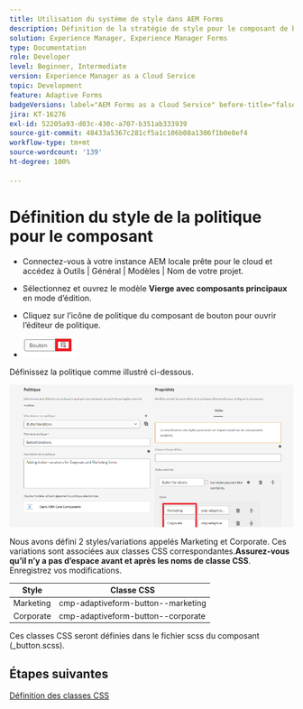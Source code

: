 ```yaml
---
title: Utilisation du système de style dans AEM Forms
description: Définition de la stratégie de style pour le composant de bouton
solution: Experience Manager, Experience Manager Forms
type: Documentation
role: Developer
level: Beginner, Intermediate
version: Experience Manager as a Cloud Service
topic: Development
feature: Adaptive Forms
badgeVersions: label="AEM Forms as a Cloud Service" before-title="false"
jira: KT-16276
exl-id: 52205a93-d03c-430c-a707-b351ab333939
source-git-commit: 48433a5367c281cf5a1c106b08a1306f1b0e8ef4
workflow-type: tm+mt
source-wordcount: '139'
ht-degree: 100%

---
```


# Définition du style de la politique pour le composant

* Connectez-vous à votre instance AEM locale prête pour le cloud et accédez à Outils | Général | Modèles | Nom de votre projet.

* Sélectionnez et ouvrez le modèle **Vierge avec composants principaux** en mode d’édition.
* Cliquez sur l’icône de politique du composant de bouton pour ouvrir l’éditeur de politique.

* ![button-policy](assets/button-policy.png)

Définissez la politique comme illustré ci-dessous.

![button-policy-details](assets/styling-policy.png)

Nous avons défini 2 styles/variations appelés Marketing et Corporate. Ces variations sont associées aux classes CSS correspondantes.**Assurez-vous qu’il n’y a pas d’espace avant et après les noms de classe CSS**.
Enregistrez vos modifications.

| Style | Classe CSS |
|-----------|------------------------------------|
| Marketing | cmp-adaptiveform-button--marketing |
| Corporate | cmp-adaptiveform-button--corporate |

Ces classes CSS seront définies dans le fichier scss du composant (_button.scss).

## Étapes suivantes

[Définition des classes CSS](./create-variations.md)
